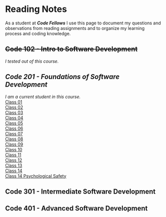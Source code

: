 # Reading Notes

As a student at ***Code Fellows*** I use this page to document my questions and observations from reading assignments and to organize my learning process and coding knowledge.

## ~~Code 102 - Intro to Software Development~~
_I tested out of this course._
## *Code 201 - Foundations of Software Development*
_I am a current student in this course._\
[Class 01](https://bgmcmullen.github.io/reading-notes/class-01)\
[Class 02](https://bgmcmullen.github.io/reading-notes/class-02)\
[Class 03](https://bgmcmullen.github.io/reading-notes/class-03)\
[Class 04](https://bgmcmullen.github.io/reading-notes/class-04)\
[Class 05](https://bgmcmullen.github.io/reading-notes/class-05)\
[Class 06](https://bgmcmullen.github.io/reading-notes/class-06)\
[Class 07](https://bgmcmullen.github.io/reading-notes/class-07)\
[Class 08](https://bgmcmullen.github.io/reading-notes/class-08)\
[Class 09](https://bgmcmullen.github.io/reading-notes/class-09)\
[Class 10](https://bgmcmullen.github.io/reading-notes/class-10)\
[Class 11](https://bgmcmullen.github.io/reading-notes/class-11)\
[Class 12](https://bgmcmullen.github.io/reading-notes/class-12)\
[Class 13](https://bgmcmullen.github.io/reading-notes/class-13)\
[Class 14](https://bgmcmullen.github.io/reading-notes/class-14)\
[Class 14 Psychological Safety](https://bgmcmullen.github.io/reading-notes/class-14-Psychological-Safety)

## Code 301 - Intermediate Software Development
## Code 401 - Advanced Software Development
